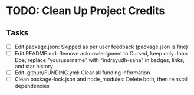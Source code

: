# TODO: Clean Up Project Credits

## Tasks
- [ ] Edit package.json: Skipped as per user feedback (package.json is fine)
- [ ] Edit README.md: Remove acknowledgment to Cursed, keep only John Doe; replace "yourusername" with "indrayudh-saha" in badges, links, and star history
- [ ] Edit .github/FUNDING.yml: Clear all funding information
- [ ] Clean package-lock.json and node_modules: Delete both, then reinstall dependencies
